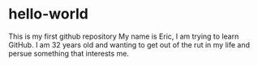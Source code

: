 # hello-world
This is my first github repository
My name is Eric, I am trying to learn GitHub. I am 32 years old and wanting to get out of the rut in my life and persue something that interests me.
